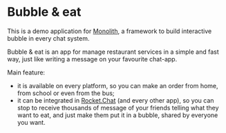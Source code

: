 # Bubble & eat
This is a demo application for [Monolith](https://github.com/or-bit/monolith),
a framework to build interactive bubble in every chat system.

Bubble & eat is an app for manage restaurant services in a simple and fast way,
just like writing a message on your favourite chat-app.

Main feature:
- it is available on every platform, so you can make an order from home,
from school or even from the bus;
- it can be integrated in [Rocket.Chat](https://rocket.chat/) (and every other
app), so you can stop to receive thousands of message of your friends telling what
they want to eat, and just make them put it in a bubble, shared by everyone you want.